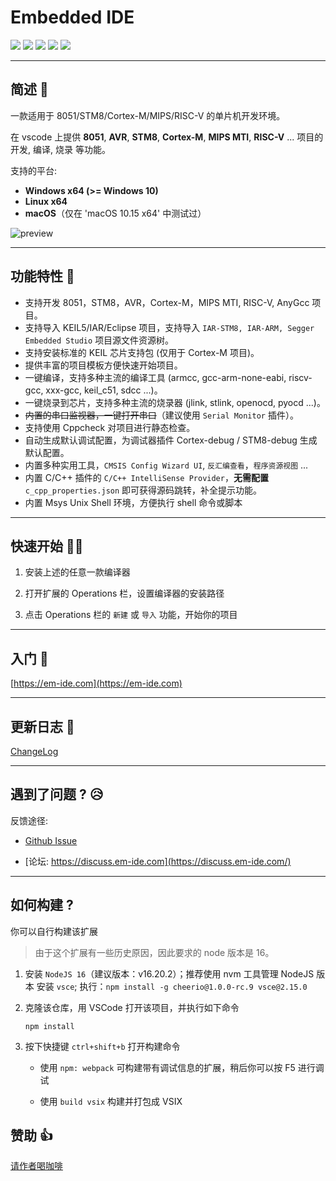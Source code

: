# Embedded IDE

[![](https://img.shields.io/badge/主页-em--ide.com-blue)](https://em-ide.com/)
[![](https://img.shields.io/badge/论坛-discuss.em--ide.com-orange)](https://discuss.em-ide.com/)
[![](https://img.shields.io/visual-studio-marketplace/v/CL.eide)](https://marketplace.visualstudio.com/items?itemName=CL.eide)
[![](https://img.shields.io/visual-studio-marketplace/i/CL.eide)](https://marketplace.visualstudio.com/items?itemName=CL.eide)
[![](https://img.shields.io/visual-studio-marketplace/stars/CL.eide)](https://marketplace.visualstudio.com/items?itemName=CL.eide&ssr=false#review-details)

***

## 简述 📑

一款适用于 8051/STM8/Cortex-M/MIPS/RISC-V 的单片机开发环境。

在 vscode 上提供 **8051**, **AVR**, **STM8**, **Cortex-M**, **MIPS MTI**, **RISC-V** ... 项目的 开发, 编译, 烧录 等功能。

支持的平台: 
  - **Windows x64 (>= Windows 10)**
  - **Linux x64**
  - **macOS**（仅在 'macOS 10.15 x64' 中测试过）

![preview](https://docs.em-ide.com/preview.png)

***

## 功能特性 🎉

* 支持开发 8051，STM8，AVR，Cortex-M，MIPS MTI, RISC-V, AnyGcc 项目。
* 支持导入 KEIL5/IAR/Eclipse 项目，支持导入 `IAR-STM8, IAR-ARM, Segger Embedded Studio` 项目源文件资源树。
* 支持安装标准的 KEIL 芯片支持包 (仅用于 Cortex-M 项目)。
* 提供丰富的项目模板方便快速开始项目。
* 一键编译，支持多种主流的编译工具 (armcc, gcc-arm-none-eabi, riscv-gcc, xxx-gcc, keil_c51, sdcc ...)。
* 一键烧录到芯片，支持多种主流的烧录器 (jlink, stlink, openocd, pyocd ...)。
* ~~内置的串口监视器，一键打开串口~~（建议使用 `Serial Monitor` 插件）。
* 支持使用 Cppcheck 对项目进行静态检查。
* 自动生成默认调试配置，为调试器插件 Cortex-debug / STM8-debug 生成默认配置。
* 内置多种实用工具，`CMSIS Config Wizard UI`, `反汇编查看`，`程序资源视图` ...
* 内置 C/C++ 插件的 `C/C++ IntelliSense Provider`，**无需配置** `c_cpp_properties.json` 即可获得源码跳转，补全提示功能。
* 内置 Msys Unix Shell 环境，方便执行 shell 命令或脚本

***

## 快速开始 🏃‍♀️

1. 安装上述的任意一款编译器

2. 打开扩展的 Operations 栏，设置编译器的安装路径

3. 点击 Operations 栏的 `新建` 或 `导入` 功能，开始你的项目

***

## 入门 📖

[https://em-ide.com](https://em-ide.com)

***

## 更新日志 📌

[ChangeLog](https://marketplace.visualstudio.com/items/CL.eide/changelog)

***

## 遇到了问题 ? 😥

反馈途径: 

- [Github Issue](https://github.com/github0null/eide/issues)

- [论坛: https://discuss.em-ide.com](https://discuss.em-ide.com/)

***

## 如何构建 ?

你可以自行构建该扩展

> 由于这个扩展有一些历史原因，因此要求的 node 版本是 16。

1. 安装 `NodeJS 16`（建议版本：v16.20.2）；推荐使用 nvm 工具管理 NodeJS 版本
   安装 `vsce`; 执行：`npm install -g cheerio@1.0.0-rc.9 vsce@2.15.0`

2. 克隆该仓库，用 VSCode 打开该项目，并执行如下命令

   ```shell
   npm install
   ```

3. 按下快捷键 `ctrl+shift+b` 打开构建命令

   - 使用 `npm: webpack` 可构建带有调试信息的扩展，稍后你可以按 F5 进行调试

   - 使用 `build vsix` 构建并打包成 VSIX

## 赞助 👍

[请作者喝咖啡](https://em-ide.com/sponsor)
